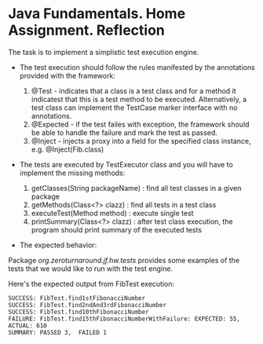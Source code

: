 Java Fundamentals. Home Assignment. Reflection
==============================================


The task is to implement a simplistic test execution engine.

* The test execution should follow the rules manifested by the annotations provided with the framework:

  1. @Test - indicates that a class is a test class and for a method it indicatest that this is a test method to be executed. Alternatively, a test class can implement the TestCase marker interface with no annotations. 
  2. @Expected - if the test failes with exception, the framework should be able to handle the failure and mark the test as passed.
  3. @Inject - injects a proxy into a field for the specified class instance, e.g. @Inject(Fib.class)

* The tests are executed by TestExecutor class and you will have to implement the missing methods:

  1. getClasses(String packageName) : find all test classes in a given package
  2. getMethods(Class<?> clazz) : find all tests in a test class
  3. executeTest(Method method) : execute single test
  4. printSummary(Class<?> clazz) : after test class execution, the program should print summary of the executed tests

* The expected behavior:

Package *org.zeroturnaround.jf.hw.tests* provides some examples of the tests that we would like to run with the test engine.

Here's the expected output from FibTest execution:

    SUCCESS: FibTest.find1stFibonacciNumber
    SUCCESS: FibTest.find2ndAnd3rdFibonacciNumber
    SUCCESS: FibTest.find10thFibonacciNumber
    FAILURE: FibTest.find15thFibonacciNumberWithFailure: EXPECTED: 55, ACTUAL: 610
    SUMMARY: PASSED 3,  FAILED 1
